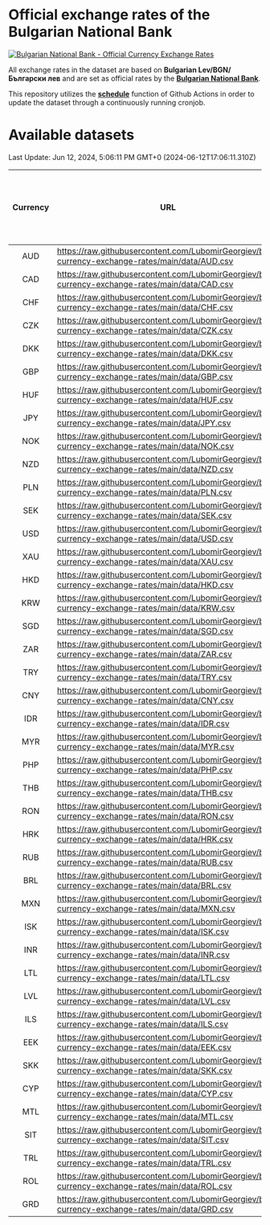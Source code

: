 # Official exchange rates of the Bulgarian National Bank

[![Bulgarian National Bank - Official Currency Exchange Rates](https://github.com/LubomirGeorgiev/bnb-currency-exchange-rates/actions/workflows/update-rates.yml/badge.svg?branch=main)](https://github.com/LubomirGeorgiev/bnb-currency-exchange-rates/actions/workflows/update-rates.yml)

All exchange rates in the dataset are based on **Bulgarian Lev/BGN/Български лев** and are set as official rates by the [**Bulgarian National Bank**](https://www.bnb.bg/Statistics/StExternalSector/StExchangeRates/StERForeignCurrencies/index.htm?toLang=_EN).

This repository utilizes the [**schedule**](https://docs.github.com/en/actions/reference/events-that-trigger-workflows) function of Github Actions in order to update the dataset through a continuously running cronjob.

# Available datasets

<!-- START LINKS (DO NOT EVER FU*ING DELETE THIS COMMENT FOR THE LOVE OF YOUR LIFE!!! IF YOU ARE CURIOS HOW IT WORKS, YOU CAN HAVE A LOOK AT ./src/updateReadme.ts) -->

Last Update: Jun 12, 2024, 5:06:11 PM GMT+0 (2024-06-12T17:06:11.310Z)

| Currency | URL                                                                                             | Number of records | Number of missing days that were filled in |
| :------: | ----------------------------------------------------------------------------------------------- | :---------------: | :----------------------------------------: |
|   AUD    | https://raw.githubusercontent.com/LubomirGeorgiev/bnb-currency-exchange-rates/main/data/AUD.csv |       9010        |                    2784                    |
|   CAD    | https://raw.githubusercontent.com/LubomirGeorgiev/bnb-currency-exchange-rates/main/data/CAD.csv |       9010        |                    2784                    |
|   CHF    | https://raw.githubusercontent.com/LubomirGeorgiev/bnb-currency-exchange-rates/main/data/CHF.csv |       9010        |                    2784                    |
|   CZK    | https://raw.githubusercontent.com/LubomirGeorgiev/bnb-currency-exchange-rates/main/data/CZK.csv |       9010        |                    2784                    |
|   DKK    | https://raw.githubusercontent.com/LubomirGeorgiev/bnb-currency-exchange-rates/main/data/DKK.csv |       9010        |                    2784                    |
|   GBP    | https://raw.githubusercontent.com/LubomirGeorgiev/bnb-currency-exchange-rates/main/data/GBP.csv |       9010        |                    2784                    |
|   HUF    | https://raw.githubusercontent.com/LubomirGeorgiev/bnb-currency-exchange-rates/main/data/HUF.csv |       9010        |                    2784                    |
|   JPY    | https://raw.githubusercontent.com/LubomirGeorgiev/bnb-currency-exchange-rates/main/data/JPY.csv |       9010        |                    2784                    |
|   NOK    | https://raw.githubusercontent.com/LubomirGeorgiev/bnb-currency-exchange-rates/main/data/NOK.csv |       9010        |                    2784                    |
|   NZD    | https://raw.githubusercontent.com/LubomirGeorgiev/bnb-currency-exchange-rates/main/data/NZD.csv |       9010        |                    2784                    |
|   PLN    | https://raw.githubusercontent.com/LubomirGeorgiev/bnb-currency-exchange-rates/main/data/PLN.csv |       9010        |                    2784                    |
|   SEK    | https://raw.githubusercontent.com/LubomirGeorgiev/bnb-currency-exchange-rates/main/data/SEK.csv |       9010        |                    2784                    |
|   USD    | https://raw.githubusercontent.com/LubomirGeorgiev/bnb-currency-exchange-rates/main/data/USD.csv |       9010        |                    2784                    |
|   XAU    | https://raw.githubusercontent.com/LubomirGeorgiev/bnb-currency-exchange-rates/main/data/XAU.csv |       9010        |                    2786                    |
|   HKD    | https://raw.githubusercontent.com/LubomirGeorgiev/bnb-currency-exchange-rates/main/data/HKD.csv |       8712        |                    2697                    |
|   KRW    | https://raw.githubusercontent.com/LubomirGeorgiev/bnb-currency-exchange-rates/main/data/KRW.csv |       8712        |                    2697                    |
|   SGD    | https://raw.githubusercontent.com/LubomirGeorgiev/bnb-currency-exchange-rates/main/data/SGD.csv |       8712        |                    2697                    |
|   ZAR    | https://raw.githubusercontent.com/LubomirGeorgiev/bnb-currency-exchange-rates/main/data/ZAR.csv |       8712        |                    2697                    |
|   TRY    | https://raw.githubusercontent.com/LubomirGeorgiev/bnb-currency-exchange-rates/main/data/TRY.csv |       7192        |                    2225                    |
|   CNY    | https://raw.githubusercontent.com/LubomirGeorgiev/bnb-currency-exchange-rates/main/data/CNY.csv |       7072        |                    2189                    |
|   IDR    | https://raw.githubusercontent.com/LubomirGeorgiev/bnb-currency-exchange-rates/main/data/IDR.csv |       7072        |                    2189                    |
|   MYR    | https://raw.githubusercontent.com/LubomirGeorgiev/bnb-currency-exchange-rates/main/data/MYR.csv |       7072        |                    2189                    |
|   PHP    | https://raw.githubusercontent.com/LubomirGeorgiev/bnb-currency-exchange-rates/main/data/PHP.csv |       7072        |                    2189                    |
|   THB    | https://raw.githubusercontent.com/LubomirGeorgiev/bnb-currency-exchange-rates/main/data/THB.csv |       7072        |                    2189                    |
|   RON    | https://raw.githubusercontent.com/LubomirGeorgiev/bnb-currency-exchange-rates/main/data/RON.csv |       7017        |                    2175                    |
|   HRK    | https://raw.githubusercontent.com/LubomirGeorgiev/bnb-currency-exchange-rates/main/data/HRK.csv |       6546        |                    2023                    |
|   RUB    | https://raw.githubusercontent.com/LubomirGeorgiev/bnb-currency-exchange-rates/main/data/RUB.csv |       6242        |                    1926                    |
|   BRL    | https://raw.githubusercontent.com/LubomirGeorgiev/bnb-currency-exchange-rates/main/data/BRL.csv |       6104        |                    1894                    |
|   MXN    | https://raw.githubusercontent.com/LubomirGeorgiev/bnb-currency-exchange-rates/main/data/MXN.csv |       6104        |                    1894                    |
|   ISK    | https://raw.githubusercontent.com/LubomirGeorgiev/bnb-currency-exchange-rates/main/data/ISK.csv |       5896        |                    1830                    |
|   INR    | https://raw.githubusercontent.com/LubomirGeorgiev/bnb-currency-exchange-rates/main/data/INR.csv |       5735        |                    1778                    |
|   LTL    | https://raw.githubusercontent.com/LubomirGeorgiev/bnb-currency-exchange-rates/main/data/LTL.csv |       5272        |                    1614                    |
|   LVL    | https://raw.githubusercontent.com/LubomirGeorgiev/bnb-currency-exchange-rates/main/data/LVL.csv |       4909        |                    1502                    |
|   ILS    | https://raw.githubusercontent.com/LubomirGeorgiev/bnb-currency-exchange-rates/main/data/ILS.csv |       4888        |                    1523                    |
|   EEK    | https://raw.githubusercontent.com/LubomirGeorgiev/bnb-currency-exchange-rates/main/data/EEK.csv |       4119        |                    1258                    |
|   SKK    | https://raw.githubusercontent.com/LubomirGeorgiev/bnb-currency-exchange-rates/main/data/SKK.csv |       2972        |                    914                     |
|   CYP    | https://raw.githubusercontent.com/LubomirGeorgiev/bnb-currency-exchange-rates/main/data/CYP.csv |       2902        |                    886                     |
|   MTL    | https://raw.githubusercontent.com/LubomirGeorgiev/bnb-currency-exchange-rates/main/data/MTL.csv |       2604        |                    799                     |
|   SIT    | https://raw.githubusercontent.com/LubomirGeorgiev/bnb-currency-exchange-rates/main/data/SIT.csv |       2540        |                    776                     |
|   TRL    | https://raw.githubusercontent.com/LubomirGeorgiev/bnb-currency-exchange-rates/main/data/TRL.csv |       1816        |                    557                     |
|   ROL    | https://raw.githubusercontent.com/LubomirGeorgiev/bnb-currency-exchange-rates/main/data/ROL.csv |       1695        |                    522                     |
|   GRD    | https://raw.githubusercontent.com/LubomirGeorgiev/bnb-currency-exchange-rates/main/data/GRD.csv |        357        |                    105                     |

<!-- END LINKS (DO NOT EVER FU*ING DELETE THIS COMMENT FOR THE LOVE OF YOUR LIFE!!! IF YOU ARE CURIOS HOW IT WORKS, YOU CAN HAVE A LOOK AT ./src/updateReadme.ts) -->
